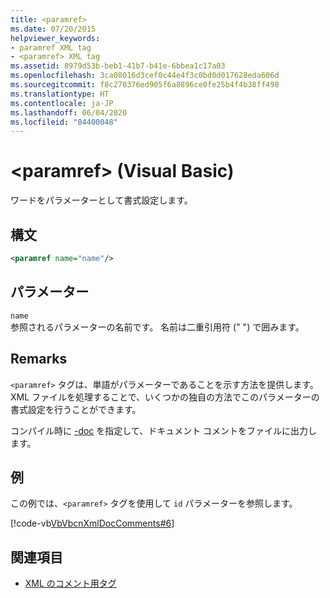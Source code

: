 ```yaml
---
title: <paramref>
ms.date: 07/20/2015
helpviewer_keywords:
- paramref XML tag
- <paramref> XML tag
ms.assetid: 8979d53b-beb1-41b7-b41e-6bbea1c17a03
ms.openlocfilehash: 3ca08016d3cef0c44e4f3c0bd0d017628eda606d
ms.sourcegitcommit: f8c270376ed905f6a8896ce0fe25b4f4b38ff498
ms.translationtype: HT
ms.contentlocale: ja-JP
ms.lasthandoff: 06/04/2020
ms.locfileid: "84400048"
---
```

# <a name="paramref-visual-basic"></a>\<paramref> (Visual Basic)
ワードをパラメーターとして書式設定します。  
  
## <a name="syntax"></a>構文  
  
```xml  
<paramref name="name"/>  
```  
  
## <a name="parameters"></a>パラメーター  
 `name`  
 参照されるパラメーターの名前です。 名前は二重引用符 (" ") で囲みます。  
  
## <a name="remarks"></a>Remarks  
 `<paramref>` タグは、単語がパラメーターであることを示す方法を提供します。 XML ファイルを処理することで、いくつかの独自の方法でこのパラメーターの書式設定を行うことができます。  
  
 コンパイル時に [-doc](../../reference/command-line-compiler/doc.md) を指定して、ドキュメント コメントをファイルに出力します。  
  
## <a name="example"></a>例  
 この例では、`<paramref>` タグを使用して `id` パラメーターを参照します。  
  
 [!code-vb[VbVbcnXmlDocComments#6](~/samples/snippets/visualbasic/VS_Snippets_VBCSharp/VbVbcnXmlDocComments/VB/Class1.vb#6)]  
  
## <a name="see-also"></a>関連項目

- [XML のコメント用タグ](index.md)
